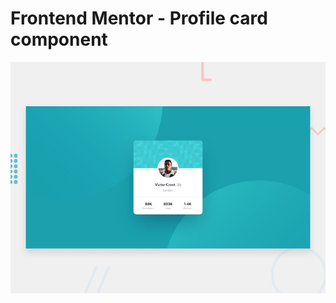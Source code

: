 # Frontend Mentor - Profile card component

![Design preview for the Profile card component coding challenge](./images/desktop-preview.jpg)
